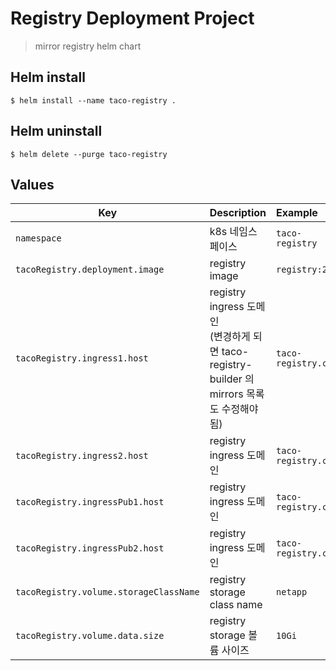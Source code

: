 Registry Deployment Project
===========================

> mirror registry helm chart

## Helm install
```
$ helm install --name taco-registry .
```

## Helm uninstall
```
$ helm delete --purge taco-registry
```

## Values
| Key | Description | Example |
|---|:---|:---|
| `namespace` | k8s 네임스페이스 | `taco-registry` |
| `tacoRegistry.deployment.image` | registry image | `registry:2` |
| `tacoRegistry.ingress1.host` | registry ingress 도메인<br>(변경하게 되면 taco-registry-builder 의 mirrors 목록도 수정해야 됨)  | `taco-registry.com` |
| `tacoRegistry.ingress2.host` | registry ingress 도메인 | `taco-registry.com` |
| `tacoRegistry.ingressPub1.host` | registry ingress 도메인 | `taco-registry.com` |
| `tacoRegistry.ingressPub2.host` | registry ingress 도메인 | `taco-registry.com` |
| `tacoRegistry.volume.storageClassName` | registry storage class name | `netapp` |
| `tacoRegistry.volume.data.size` | registry storage 볼륨 사이즈 | `10Gi` |